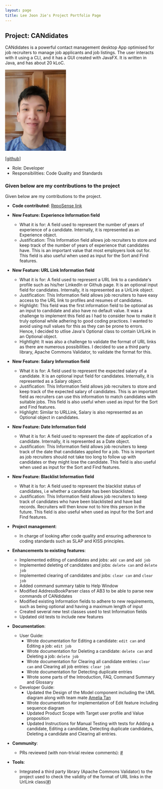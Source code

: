 ```yaml
---
layout: page
title: Lee Joon Jie's Project Portfolio Page
---
```


## Project: CANdidates

CANdidates is a powerful contact management desktop App optimised for job recruiters to manage job applicants and job listings.
The user interacts with it using a CLI, and it has a GUI created with JavaFX. It is written in Java, and has about 20 kLoC.

<img src="/docs/images/breadpeanutbutter.png" width="200px">

[[github](http://github.com/BreadPeanutButter)]

* Role: Developer
* Responsibilities: Code Quality and Standards

### Given below are my contributions to the project

Given below are my contributions to the project.

* **Code contributed**: [RepoSense link](https://nus-cs2103-ay2021s1.github.io/tp-dashboard/#breakdown=true&search=breadpeanutbutter&sort=groupTitle&sortWithin=title&since=2020-08-14&timeframe=commit&mergegroup=&groupSelect=groupByRepos&checkedFileTypes=docs~functional-code~test-code~other&tabOpen=false)

* **New Feature: Experience Information field**
  * What it is for: A field used to represent the number of years of experience of a candidate. Internally, it is represented as an Experience object.
  * Justification: This Information field allows job recruiters to store and keep track of the number of years of experience that candidates have.
    This is an important value that most employers look out for. This field is also useful when used as input for the Sort and Find features. 
      
* **New Feature: URL Link Information field**     
  * What it is for: A field used to represent a URL link to a candidate's profile such as his/her LinkedIn or Github page. 
    It is an optional input field for candidates. Internally, it is represented as a UrlLink object.
  * Justification: This Information field allows job recruiters to have easy access to the URL link to profiles and resumes of candidates. 
  * Highlight: This field was the first information field to be optional as an input to candidate and also have no default value. It was a challenge to
    implement this field as I had to consider how to make it truly optional while adhering to good coding practices. I wanted to avoid using
    null values for this as they can be prone to errors. Hence, I decided to utlise Java's Optional class to contain UrlLink in an Optional object. 
  * Hightlight: It was also a challenge to validate the format of URL links as there are numerous possibilities. I decided to use a third party library, 
    Apache Commons Validator, to validate the format for this.
    
* **New Feature: Salary Information field**           
  * What it is for: A field used to represent the expected salary of a candidate. It is an optional input field for candidates. 
    Internally, it is represented as a Salary object.
  * Justification:  This Information field allows job recruiters to store and keep track of the expected salary of candidates. This is an important field
  as recruiters can use this information to match candidates with suitable jobs. This field is also useful when used as input for the Sort and Find features.
  * Highlight: Similar to URLLink, Salary is also represented as an Optional object in candidates.
  
* **New Feature: Date Information field**           
  * What it is for: A field used to represent the date of application of a candidate. Internally, it is represented as a Date object.
  * Justification: This Information field allows job recruiters to keep track of the date that candidates applied for a job. This is important as 
    job recruiters should not take too long to follow up with candidates or they might lose the candidate. 
    This field is also useful when used as input for the Sort and Find features.
    
* **New Feature: Blacklist Information field**           
  * What it is for: A field used to represent the blacklist status of candidates, i.e whether a candidate has been blacklisted.
  * Justification: This Information field allows job recruiters to keep track of candidates who have been blacklisted and have bad records. 
    Recruiters will then know not to hire this person in the future. This field is also useful when used as input for the Sort and Find features.

* **Project management**: 
  * In charge of looking after code quality and ensuring adherence to coding standards such as SLAP and KISS principles.

* **Enhancements to existing features**: 
  * Implemented editing of candidates and jobs: `add can` and `add job`
  * Implemented deleting of candidates and jobs: `delete can` and `delete job`
  * Implemented clearing of candidates and jobs: `clear can` and `clear job`
  * Added command summary table to Help Window
  * Modified AddressBookParser class of AB3 to be able to parse new commands of CANdidates
  * Modified existing Information fields to adhere to new requirements, such as being optional and having a maximum length of input
  * Created several new test classes used to test Information fields
  * Updated old tests to include new features

* **Documentation**:
  * User Guide:
    * Wrote documentation for Editing a candidate: `edit can` and Editing a job: `edit job`
    * Wrote documentation for Deleting a candidate: `delete can` and Deleting a job: `delete job`
    * Wrote documentation for Clearing all candidate entries: `clear can` and Clearing all job entries: `clear job`
    * Wrote documentation for Detecting duplicate entries
    * Wrote some parts of the Introduction, FAQ, Command Summary and Glossary
  * Developer Guide:
    * Updated the Design of the Model component including the UML diagram along with team mate [Amelia Tan](ameliatjy.md)
    * Wrote documentation for implementation of Edit feature including sequence diagram
    * Updated Product Scope with Target user profile and Value proposition
    * Updated Instructions for Manual Testing with tests for Adding a candidate, 
      Editing a candidate, Detecting duplicate candidates, Deleting a candidate and Clearing all entries.

* **Community**: 
  * PRs reviewed (with non-trivial review comments): [\#]()

* **Tools**: 
  * Integrated a third party library (Apache Commons Validator) to the project used to 
    check the validity of the format of URL links in the UrlLink class([\#]())


